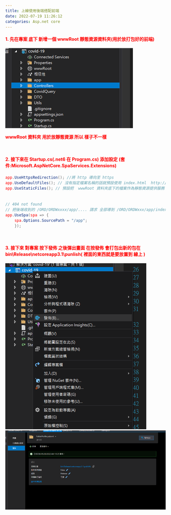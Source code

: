 ```yaml
---
title: 上線使用後端搭配前端
date: 2022-07-19 11:26:12
categories: Asp.net core 
---
```



#### **<font color='red'>1. 先在專案 底下 新增一個 wwwRoot 靜態資源資料夾(用於放打包好的前端)</font>**


![](wwwRoot.png)

**<font color='red'>wwwRoot 資料夾 用於放靜態資源 所以 樣子不一樣<font>**

<br>

#### **<font color='red'>2. 接下來在 Startup.cs(.net6 在 Program.cs) 添加設定 (套件:Microsoft.AspNetCore.SpaServices.Extensions)</font>**

```c#
app.UseHttpsRedirection(); //將 http 導向至 https
app.UseDefaultFiles(); // 沒有指定檔案名稱的話就預設使用 index.html  http://xxx.xxx.xx/controller/(index.html)
app.UseStaticFiles(); // 預設把  wwwRoot 資料夾底下的檔案作為靜態資源提供服務


// 404 not found
// 把後端收到的 /ORD/ORDWxxxx/app/.... 請求 全部導到 /ORD/ORDWxxx/app/index.html 靜態資源 並告訴前端 /a/b/c
app.UseSpa(spa => {
	spa.Options.SourcePath = "/app";
	});
```

<br>

#### **<font color='red'>3. 接下來 對專案 按下發佈 之後彈出畫面 在按發佈 會打包出新的包在 bin\Release\netcoreapp3.1\punlish( 裡面的東西就是要放置到 線上 )</font>**

![](release.png)
![](release2.png)
